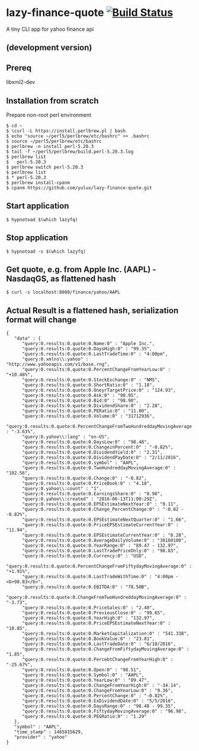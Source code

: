 # lazy-finance-quote [![Build Status](https://api.travis-ci.org/yulux/lazy-finance-quote.svg?branch=master)](https://travis-ci.org/yulux/lazy-finance-quote)

  A tiny CLI app for yahoo finance api

## (development version)

## Prereq

  libxml2-dev

## Installation from scratch

  Prepare non-root perl environment

	$ cd ~
	$ \curl -L https://install.perlbrew.pl | bash
	$ echo "source ~/perl5/perlbrew/etc/bashrc" >> .bashrc
	$ source ~/perl5/perlbrew/etc/bashrc
	$ perlbrew -n install perl-5.20.3
	$ tail -f ~/perl5/perlbrew/build.perl-5.20.3.log
	$ perlbrew list
	$   perl-5.20.3
	$ perlbrew switch perl-5.20.3
	$ perlbrew list
	$ * perl-5.20.3
	$ perlbrew install-cpanm
	$ cpanm https://github.com/yulux/lazy-finance-quote.git

## Start application

	$ hypnotoad $(which lazyfq)

## Stop application

	$ hypnotoad -s $(which lazyfq)

## Get quote, e.g. from Apple Inc. (AAPL) - NasdaqGS, as flattened hash

	$ curl -s localhost:8080/finance/yahoo/AAPL

## Actual Result is a flattened hash, serialization format will change
 
```
{
   "data" : {
      "query:0.results:0.quote:0.Name:0" : "Apple Inc.",
      "query:0.results:0.quote:0.DaysHigh:0" : "99.35",
      "query:0.results:0.quote:0.LastTradeTime:0" : "4:00pm",
      "query:0.xmlns\\:yahoo" : "http://www.yahooapis.com/v1/base.rng",
      "query:0.results:0.quote:0.PercentChangeFromYearLow:0" : "+10.46%",
      "query:0.results:0.quote:0.StockExchange:0" : "NMS",
      "query:0.results:0.quote:0.ShortRatio:0" : "1.18",
      "query:0.results:0.quote:0.OneyrTargetPrice:0" : "124.93",
      "query:0.results:0.quote:0.Ask:0" : "98.95",
      "query:0.results:0.quote:0.Bid:0" : "98.90",
      "query:0.results:0.quote:0.DividendShare:0" : "2.28",
      "query:0.results:0.quote:0.PERatio:0" : "11.00",
      "query:0.results:0.quote:0.Volume:0" : "31712936",
      "query:0.results:0.quote:0.PercentChangeFromTwoHundreddayMovingAverage:0" : "-3.63%",
      "query:0.yahoo\\:lang" : "en-US",
      "query:0.results:0.quote:0.DaysLow:0" : "98.48",
      "query:0.results:0.quote:0.ChangeinPercent:0" : "-0.82%",
      "query:0.results:0.quote:0.DividendYield:0" : "2.31",
      "query:0.results:0.quote:0.DividendPayDate:0" : "2/11/2016",
      "query:0.results:0.quote:0.symbol" : "AAPL",
      "query:0.results:0.quote:0.TwoHundreddayMovingAverage:0" : "102.56",
      "query:0.results:0.quote:0.Change:0" : "-0.82",
      "query:0.results:0.quote:0.PriceBook:0" : "4.18",
      "query:0.yahoo\\:count" : "1",
      "query:0.results:0.quote:0.EarningsShare:0" : "8.98",
      "query:0.yahoo\\:created" : "2016-06-13T11:00:29Z",
      "query:0.results:0.quote:0.EPSEstimateNextYear:0" : "9.11",
      "query:0.results:0.quote:0.Change_PercentChange:0" : "-0.82 - -0.82%",
      "query:0.results:0.quote:0.EPSEstimateNextQuarter:0" : "1.66",
      "query:0.results:0.quote:0.PriceEPSEstimateCurrentYear:0" : "11.94",
      "query:0.results:0.quote:0.EPSEstimateCurrentYear:0" : "8.28",
      "query:0.results:0.quote:0.AverageDailyVolume:0" : "38160100",
      "query:0.results:0.quote:0.YearRange:0" : "89.47 - 132.97",
      "query:0.results:0.quote:0.LastTradePriceOnly:0" : "98.83",
      "query:0.results:0.quote:0.Currency:0" : "USD",
      "query:0.results:0.quote:0.PercentChangeFromFiftydayMovingAverage:0" : "+1.91%",
      "query:0.results:0.quote:0.LastTradeWithTime:0" : "4:00pm - <b>98.83</b>",
      "query:0.results:0.quote:0.EBITDA:0" : "78.50B",
      "query:0.results:0.quote:0.ChangeFromTwoHundreddayMovingAverage:0" : "-3.73",
      "query:0.results:0.quote:0.PriceSales:0" : "2.40",
      "query:0.results:0.quote:0.PreviousClose:0" : "99.65",
      "query:0.results:0.quote:0.YearHigh:0" : "132.97",
      "query:0.results:0.quote:0.PriceEPSEstimateNextYear:0" : "10.85",
      "query:0.results:0.quote:0.MarketCapitalization:0" : "541.33B",
      "query:0.results:0.quote:0.BookValue:0" : "23.81",
      "query:0.results:0.quote:0.LastTradeDate:0" : "6/10/2016",
      "query:0.results:0.quote:0.ChangeFromFiftydayMovingAverage:0" : "1.85",
      "query:0.results:0.quote:0.PercebtChangeFromYearHigh:0" : "-25.67%",
      "query:0.results:0.quote:0.Open:0" : "98.51",
      "query:0.results:0.quote:0.Symbol:0" : "AAPL",
      "query:0.results:0.quote:0.YearLow:0" : "89.47",
      "query:0.results:0.quote:0.ChangeFromYearHigh:0" : "-34.14",
      "query:0.results:0.quote:0.ChangeFromYearLow:0" : "9.36",
      "query:0.results:0.quote:0.PercentChange:0" : "-0.82%",
      "query:0.results:0.quote:0.ExDividendDate:0" : "5/5/2016",
      "query:0.results:0.quote:0.DaysRange:0" : "98.48 - 99.35",
      "query:0.results:0.quote:0.FiftydayMovingAverage:0" : "96.98",
      "query:0.results:0.quote:0.PEGRatio:0" : "1.29"
   },
   "symbol" : "AAPL",
   "time_stamp" : 1465815629,
   "provider" : "yahoo"
}
```
 

